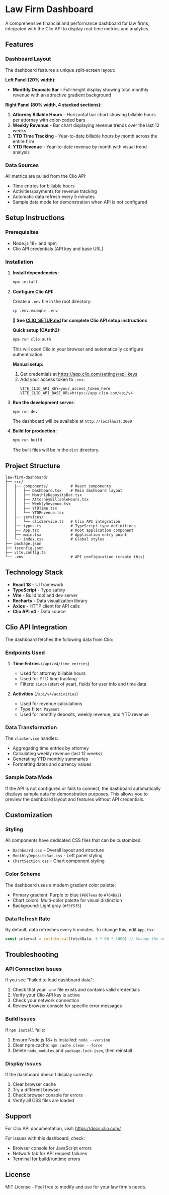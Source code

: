 # Law Firm Dashboard

A comprehensive financial and performance dashboard for law firms, integrated with the Clio API to display real-time metrics and analytics.

## Features

### Dashboard Layout

The dashboard features a unique split-screen layout:

**Left Panel (20% width):**
- **Monthly Deposits Bar** - Full-height display showing total monthly revenue with an attractive gradient background

**Right Panel (80% width, 4 stacked sections):**
1. **Attorney Billable Hours** - Horizontal bar chart showing billable hours per attorney with color-coded bars
2. **Weekly Revenue** - Bar chart displaying revenue trends over the last 12 weeks
3. **YTD Time Tracking** - Year-to-date billable hours by month across the entire firm
4. **YTD Revenue** - Year-to-date revenue by month with visual trend analysis

### Data Sources

All metrics are pulled from the Clio API:
- Time entries for billable hours
- Activities/payments for revenue tracking
- Automatic data refresh every 5 minutes
- Sample data mode for demonstration when API is not configured

## Setup Instructions

### Prerequisites

- Node.js 18+ and npm
- Clio API credentials (API key and base URL)

### Installation

1. **Install dependencies:**
   ```bash
   npm install
   ```

2. **Configure Clio API:**
   
   Create a `.env` file in the root directory:
   ```bash
   cp .env.example .env
   ```

   **📖 See [CLIO_SETUP.md](CLIO_SETUP.md) for complete Clio API setup instructions**

   **Quick setup (OAuth2):**
   ```bash
   npm run clio:auth
   ```
   This will open Clio in your browser and automatically configure authentication.

   **Manual setup:**
   1. Get credentials at https://app.clio.com/settings/api_keys
   2. Add your access token to `.env`:
      ```
      VITE_CLIO_API_KEY=your_access_token_here
      VITE_CLIO_API_BASE_URL=https://app.clio.com/api/v4
      ```

3. **Run the development server:**
   ```bash
   npm run dev
   ```

   The dashboard will be available at `http://localhost:3000`

4. **Build for production:**
   ```bash
   npm run build
   ```

   The built files will be in the `dist` directory.

## Project Structure

```
law-firm-dashboard/
├── src/
│   ├── components/          # React components
│   │   ├── Dashboard.tsx    # Main dashboard layout
│   │   ├── MonthlyDepositsBar.tsx
│   │   ├── AttorneyBillableHours.tsx
│   │   ├── WeeklyRevenue.tsx
│   │   ├── YTDTime.tsx
│   │   └── YTDRevenue.tsx
│   ├── services/
│   │   └── clioService.ts   # Clio API integration
│   ├── types.ts             # TypeScript type definitions
│   ├── App.tsx              # Root application component
│   ├── main.tsx             # Application entry point
│   └── index.css            # Global styles
├── package.json
├── tsconfig.json
├── vite.config.ts
└── .env                     # API configuration (create this)
```

## Technology Stack

- **React 18** - UI framework
- **TypeScript** - Type safety
- **Vite** - Build tool and dev server
- **Recharts** - Data visualization library
- **Axios** - HTTP client for API calls
- **Clio API v4** - Data source

## Clio API Integration

The dashboard fetches the following data from Clio:

### Endpoints Used

1. **Time Entries** (`/api/v4/time_entries`)
   - Used for attorney billable hours
   - Used for YTD time tracking
   - Filters: `since` (start of year), fields for user info and time data

2. **Activities** (`/api/v4/activities`)
   - Used for revenue calculations
   - Type filter: `Payment`
   - Used for monthly deposits, weekly revenue, and YTD revenue

### Data Transformation

The `clioService` handles:
- Aggregating time entries by attorney
- Calculating weekly revenue (last 12 weeks)
- Generating YTD monthly summaries
- Formatting dates and currency values

### Sample Data Mode

If the API is not configured or fails to connect, the dashboard automatically displays sample data for demonstration purposes. This allows you to preview the dashboard layout and features without API credentials.

## Customization

### Styling

All components have dedicated CSS files that can be customized:
- `Dashboard.css` - Overall layout and structure
- `MonthlyDepositsBar.css` - Left panel styling
- `ChartSection.css` - Chart component styling

### Color Scheme

The dashboard uses a modern gradient color palette:
- Primary gradient: Purple to blue (`#667eea` to `#764ba2`)
- Chart colors: Multi-color palette for visual distinction
- Background: Light gray (`#f5f5f5`)

### Data Refresh Rate

By default, data refreshes every 5 minutes. To change this, edit `App.tsx`:

```typescript
const interval = setInterval(fetchData, 5 * 60 * 1000) // Change the number
```

## Troubleshooting

### API Connection Issues

If you see "Failed to load dashboard data":
1. Check that your `.env` file exists and contains valid credentials
2. Verify your Clio API key is active
3. Check your network connection
4. Review browser console for specific error messages

### Build Issues

If `npm install` fails:
1. Ensure Node.js 18+ is installed: `node --version`
2. Clear npm cache: `npm cache clean --force`
3. Delete `node_modules` and `package-lock.json`, then reinstall

### Display Issues

If the dashboard doesn't display correctly:
1. Clear browser cache
2. Try a different browser
3. Check browser console for errors
4. Verify all CSS files are loaded

## Support

For Clio API documentation, visit:
https://docs.clio.com/

For issues with this dashboard, check:
- Browser console for JavaScript errors
- Network tab for API request failures
- Terminal for build/runtime errors

## License

MIT License - Feel free to modify and use for your law firm's needs.
